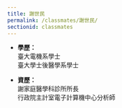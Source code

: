 ```yaml
---
title: 謝世民
permalink: /classmates/謝世民/
sectionid: classmates
---
```


- **學歷：**<br />
  臺大電機系學士<br />
  臺大學士後醫學系學士

- **資歷：**<br />
  謝家庭醫學科診所所長<br />
  行政院主計室電子計算機中心分析師


